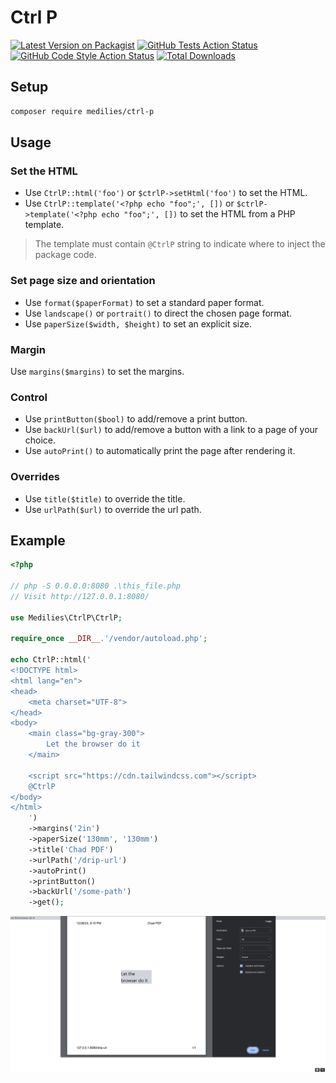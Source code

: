 # Ctrl P

[![Latest Version on Packagist](https://img.shields.io/packagist/v/medilies/ctrl-p.svg?style=flat-square)](https://packagist.org/packages/medilies/ctrl-p)
[![GitHub Tests Action Status](https://img.shields.io/github/actions/workflow/status/medilies/ctrl-p/run-tests.yml?branch=main&label=tests&style=flat-square)](https://github.com/medilies/ctrl-p/actions?query=workflow%3Arun-tests+branch%3Amain)
[![GitHub Code Style Action Status](https://img.shields.io/github/actions/workflow/status/medilies/ctrl-p/fix-php-code-style-issues.yml?branch=main&label=code%20style&style=flat-square)](https://github.com/medilies/ctrl-p/actions?query=workflow%3A"Fix+PHP+code+style+issues"+branch%3Amain)
[![Total Downloads](https://img.shields.io/packagist/dt/medilies/ctrl-p.svg?style=flat-square)](https://packagist.org/packages/medilies/ctrl-p)

## Setup

```bash
composer require medilies/ctrl-p
```

## Usage

### Set the HTML

- Use `CtrlP::html('foo')` or `$ctrlP->setHtml('foo')` to set the HTML.
- Use `CtrlP::template('<?php echo "foo";', [])` or `$ctrlP->template('<?php echo "foo";', [])` to set the HTML from a PHP template.

> The template must contain `@CtrlP` string to indicate where to inject the package code.

### Set page size and orientation

- Use `format($paperFormat)` to set a standard paper format.
- Use `landscape()` or `portrait()` to direct the chosen page format.
- Use `paperSize($width, $height)` to set an explicit size.

### Margin

Use `margins($margins)` to set the margins.

### Control

- Use `printButton($bool)` to add/remove a print button.
- Use `backUrl($url)` to add/remove a button with a link to a page of your choice.
- Use `autoPrint()` to automatically print the page after rendering it.

### Overrides

- Use `title($title)` to override the title.
- Use `urlPath($url)` to override the url path.

## Example

```php
<?php

// php -S 0.0.0.0:8080 .\this_file.php
// Visit http://127.0.0.1:8080/

use Medilies\CtrlP\CtrlP;

require_once __DIR__.'/vendor/autoload.php';

echo CtrlP::html('
<!DOCTYPE html>
<html lang="en">
<head>
    <meta charset="UTF-8">
</head>
<body>
    <main class="bg-gray-300">
        Let the browser do it
    </main>

    <script src="https://cdn.tailwindcss.com"></script>
    @CtrlP
</body>
</html>
    ')
    ->margins('2in')
    ->paperSize('130mm', '130mm')
    ->title('Chad PDF')
    ->urlPath('/drip-url')
    ->autoPrint()
    ->printButton()
    ->backUrl('/some-path')
    ->get();
```

![screenshot](./screenshot.png)
